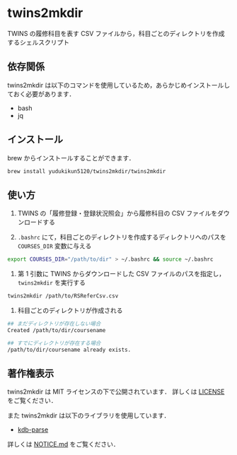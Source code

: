 # twins2mkdir

TWINS の履修科目を表す CSV ファイルから，科目ごとのディレクトリを作成するシェルスクリプト

## 依存関係

twins2mkdir は以下のコマンドを使用しているため，あらかじめインストールしておく必要があります．

- bash
- jq

## インストール

brew からインストールすることができます．

```sh
brew install yudukikun5120/twins2mkdir/twins2mkdir
```

## 使い方

1. TWINS の「履修登録・登録状況照会」から履修科目の CSV ファイルをダウンロードする

1. `.bashrc` にて，科目ごとのディレクトリを作成するディレクトリへのパスを `COURSES_DIR` 変数に与える

```sh
export COURSES_DIR="/path/to/dir" > ~/.bashrc && source ~/.bashrc
```

1. 第 1 引数に TWINS からダウンロードした CSV ファイルのパスを指定し，`twins2mkdir` を実行する

```bash
twins2mkdir /path/to/RSReferCsv.csv
```

1. 科目ごとのディレクトリが作成される

```bash
## まだディレクトリが存在しない場合
Created /path/to/dir/coursename

## すでにディレクトリが存在する場合
/path/to/dir/coursename already exists.
```

## 著作権表示

twins2mkdir は MIT ライセンスの下で公開されています．
詳しくは [LICENSE](LICENSE) をご覧ください．

また twins2mkdir は以下のライブラリを使用しています．

- [kdb-parse](https://github.com/Mimori256/kdb-parse)

詳しくは [NOTICE.md](NOTICE.md) をご覧ください．
